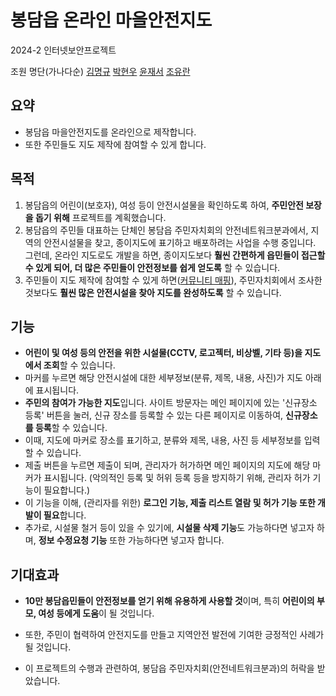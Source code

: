 # 봉담읍 온라인 마을안전지도

2024-2 인터넷보안프로젝트

조원 명단(가나다순)
[김명규](https://github.com/mgkim1) [박현우](https://github.com/Dustsw) [윤재서](https://github.com/yjs0214) [조유란](https://github.com/yuranjo13)

## 요약

- 봉담읍 마을안전지도를 온라인으로 제작합니다.
- 또한 주민들도 지도 제작에 참여할 수 있게 합니다.

## 목적

1. 봉담읍의 어린이(보호자), 여성 등이 안전시설물을 확인하도록 하여, **주민안전 보장을 돕기 위해** 프로젝트를 계획했습니다.
2. 봉담읍의 주민들 대표하는 단체인 봉담읍 주민자치회의 안전네트워크분과에서, 지역의 안전시설물을 찾고, 종이지도에 표기하고 배포하려는 사업을 수행 중입니다.
그런데, 온라인 지도로도 개발을 하면, 종이지도보다 **훨씬 간편하게 읍민들이 접근할 수 있게 되어, 더 많은 주민들이 안전정보를 쉽게 얻도록** 할 수 있습니다.
3. 주민들이 지도 제작에 참여할 수 있게 하면([커뮤니티 매핑](https://www.mediatoday.co.kr/news/articleView.html?mod=news&act=articleView&idxno=109698)), 주민자치회에서 조사한 것보다도 **훨씬 많은 안전시설을 찾아 지도를 완성하도록** 할 수 있습니다.

## 기능

- **어린이 및 여성 등의 안전을 위한 시설물(CCTV, 로고젝터, 비상벨, 기타 등)을 지도에서 조회**할 수 있습니다.
- 마커를 누르면 해당 안전시설에 대한 세부정보(분류, 제목, 내용, 사진)가 지도 아래에 표시됩니다.
- **주민의 참여가 가능한 지도**입니다. 사이트 방문자는 메인 페이지에 있는 '신규장소 등록' 버튼을 눌러, 신규 장소를 등록할 수 있는 다른 페이지로 이동하여, **신규장소를 등록**할 수 있습니다.
- 이때, 지도에 마커로 장소를 표기하고, 분류와 제목, 내용, 사진 등 세부정보를 입력할 수 있습니다.
- 제출 버튼을 누르면 제출이 되며, 관리자가 허가하면 메인 페이지의 지도에 해당 마커가 표시됩니다. (악의적인 등록 및 허위 등록 등을 방지하기 위해, 관리자 허가 기능이 필요합니다.)
- 이 기능을 이해, (관리자를 위한) **로그인 기능, 제출 리스트 열람 및 허가 기능 또한 개발이 필요**합니다.
- 추가로, 시설물 철거 등이 있을 수 있기에, **시설물 삭제 기능**도 가능하다면 넣고자 하며, **정보 수정요청 기능** 또한 가능하다면 넣고자 합니다.

## 기대효과

- **10만 봉담읍민들이 안전정보를 얻기 위해 유용하게 사용할 것**이며, 특히 **어린이의 부모, 여성 등에게 도움**이 될 것입니다.
- 또한, 주민이 협력하여 안전지도를 만들고 지역안전 발전에 기여한 긍정적인 사례가 될 것입니다.

- 이 프로젝트의 수행과 관련하여, 봉담읍 주민자치회(안전네트워크분과)의 허락을 받았습니다.

<!-- ## Hi there 👋 -->

<!--

**Here are some ideas to get you started:**

🙋‍♀️ A short introduction - what is your organization all about?
🌈 Contribution guidelines - how can the community get involved?
👩‍💻 Useful resources - where can the community find your docs? Is there anything else the community should know?
🍿 Fun facts - what does your team eat for breakfast?
🧙 Remember, you can do mighty things with the power of [Markdown](https://docs.github.com/github/writing-on-github/getting-started-with-writing-and-formatting-on-github/basic-writing-and-formatting-syntax)
-->
